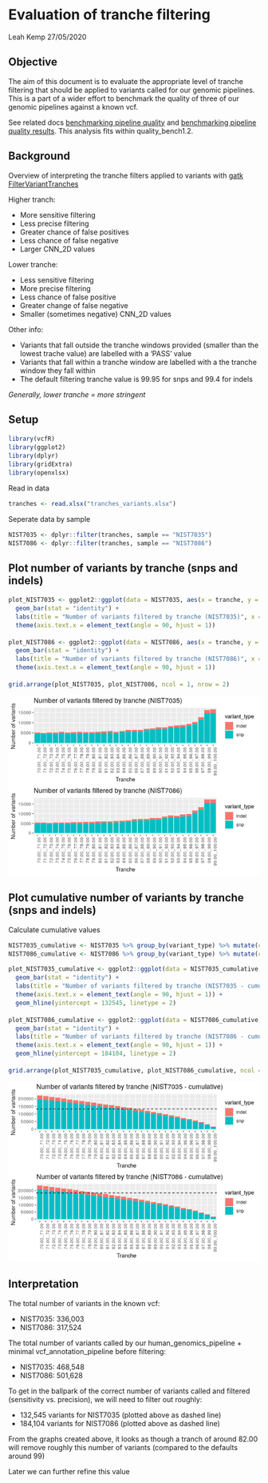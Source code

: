 Evaluation of tranche filtering
================
Leah Kemp
27/05/2020

## Objective

The aim of this document is to evaluate the appropriate level of tranche
filtering that should be applied to variants called for our genomic
pipelines. This is a part of a wider effort to benchmark the quality of
three of our genomic pipelines against a known vcf.

See related docs [benchmarking pipeline
quality](../../benchmarking_pipelines_quality.md) and [benchmarking
pipeline quality
results](../../benchmarking_pipelines_quality_results.md). This analysis
fits within quality\_bench1.2.

## Background

Overview of interpreting the tranche filters applied to variants with
[gatk
FilterVariantTranches](https://gatk.broadinstitute.org/hc/en-us/articles/360037227632-FilterVariantTranches)

Higher tranch:

  - More sensitive filtering
  - Less precise filtering
  - Greater chance of false positives
  - Less chance of false negative
  - Larger CNN\_2D values

Lower tranche:

  - Less sensitive filtering
  - More precise filtering
  - Less chance of false positive
  - Greater change of false negative
  - Smaller (sometimes negative) CNN\_2D values

Other info:

  - Variants that fall outside the tranche windows provided (smaller
    than the lowest trache value) are labelled with a ‘PASS’ value
  - Variants that fall within a tranche window are labelled with a the
    tranche window they fall within
  - The default filtering tranche value is 99.95 for snps and 99.4 for
    indels

*Generally, lower tranche = more stringent*

## Setup

``` r
library(vcfR)
library(ggplot2)
library(dplyr)
library(gridExtra)
library(openxlsx)
```

Read in data

``` r
tranches <- read.xlsx("tranches_variants.xlsx")
```

Seperate data by sample

``` r
NIST7035 <- dplyr::filter(tranches, sample == "NIST7035")
NIST7086 <- dplyr::filter(tranches, sample == "NIST7086")
```

## Plot number of variants by tranche (snps and indels)

``` r
plot_NIST7035 <- ggplot2::ggplot(data = NIST7035, aes(x = tranche, y = no_variants, fill = variant_type)) + 
  geom_bar(stat = "identity") +
  labs(title = "Number of variants filtered by tranche (NIST7035)", x = "Tranche", y = "Number of variants") +
  theme(axis.text.x = element_text(angle = 90, hjust = 1))

plot_NIST7086 <- ggplot2::ggplot(data = NIST7086, aes(x = tranche, y = no_variants, fill = variant_type)) + 
  geom_bar(stat = "identity") +
  labs(title = "Number of variants filtered by tranche (NIST7086)", x = "Tranche", y = "Number of variants") +
  theme(axis.text.x = element_text(angle = 90, hjust = 1))

grid.arrange(plot_NIST7035, plot_NIST7086, ncol = 1, nrow = 2)
```

![](evaluation_of_tranch_filtering_files/figure-gfm/unnamed-chunk-4-1.png)<!-- -->

## Plot cumulative number of variants by tranche (snps and indels)

Calculate cumulative
values

``` r
NIST7035_cumulative <- NIST7035 %>% group_by(variant_type) %>% mutate(cumulative_no_variants = cumsum(no_variants))
NIST7086_cumulative <- NIST7086 %>% group_by(variant_type) %>% mutate(cumulative_no_variants = cumsum(no_variants))
```

``` r
plot_NIST7035_cumulative <- ggplot2::ggplot(data = NIST7035_cumulative, aes(x = tranche, y = cumulative_no_variants, fill = variant_type)) + 
  geom_bar(stat = "identity") +
  labs(title = "Number of variants filtered by tranche (NIST7035 - cumulative)", x = "Tranche", y = "Number of variants") +
  theme(axis.text.x = element_text(angle = 90, hjust = 1)) +
  geom_hline(yintercept = 132545, linetype = 2)

plot_NIST7086_cumulative <- ggplot2::ggplot(data = NIST7086_cumulative, aes(x = tranche, y = cumulative_no_variants, fill = variant_type)) + 
  geom_bar(stat = "identity") +
  labs(title = "Number of variants filtered by tranche (NIST7086 - cumulative)", x = "Tranche", y = "Number of variants") +
  theme(axis.text.x = element_text(angle = 90, hjust = 1)) +
  geom_hline(yintercept = 184104, linetype = 2)

grid.arrange(plot_NIST7035_cumulative, plot_NIST7086_cumulative, ncol = 1, nrow = 2)
```

![](evaluation_of_tranch_filtering_files/figure-gfm/unnamed-chunk-6-1.png)<!-- -->

## Interpretation

The total number of variants in the known vcf:

  - NIST7035: 336,003
  - NIST7086: 317,524

The total number of variants called by our human\_genomics\_pipeline +
minimal vcf\_annotation\_pipeline before filtering:

  - NIST7035: 468,548
  - NIST7086: 501,628

To get in the ballpark of the correct number of variants called and
filtered (sensitivity vs. precision), we will need to filter out
roughly:

  - 132,545 variants for NIST7035 (plotted above as dashed line)
  - 184,104 variants for NIST7086 (plotted above as dashed line)

From the graphs created above, it looks as though a tranch of around
82.00 will remove roughly this number of variants (compared to the
defaults around 99)

Later we can further refine this value

